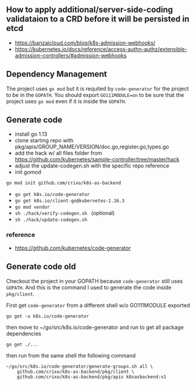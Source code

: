 

## How to apply additional/server-side-coding validataion to a CRD before it will be persisted in etcd

- https://banzaicloud.com/blog/k8s-admission-webhooks/
- https://kubernetes.io/docs/reference/access-authn-authz/extensible-admission-controllers/#admission-webhooks


## Dependency Management
The project uses `go mod` but it is requited by `code-generator` for the project
to be in the `GOPATH`. You should export `GO111MODULE=on` to be sure that the
project uses `go mod` even if it is inside the `GOPATH`.


## Generate code
- install go 1.13
- clone starting repo with pkg/apis/GROUP_NAME/VERSION/doc.go,register.go,types.go
- add the hack w/ all files folder from https://github.com/kubernetes/sample-controller/tree/master/hack
- adjust the update-codegen.sh with the specific repo reference
- init gomod
```
go mod init github.com/crixo/k8s-as-backend
```
- ```go get k8s.io/code-generator```
- ```go get k8s.io/client-go@kubernetes-1.16.3```
- ```go mod vendor```
- ```sh ./hack/verify-codegen.sh ``` (optional)
- ```sh ./hack/update-codegen.sh ```

### reference
- https://github.com/kubernetes/code-generator

## Generate code old
Checkout the project in your GOPATH because `code-generator` still uses
`GOPATH`. And this is the command I used to generate the code inside
`pkg/client`.

First get `code-generator` from a different shell w/o GO111MODULE exported
```
go get -u k8s.io/code-generator
```
then move to ~/go/src/k8s.io/code-generator and run to get all package dependencies
```
go get ./...
```

then run from the same shell the following command

```
~/go/src/k8s.io/code-generator/generate-groups.sh all \
    github.com/crixo/k8s-as-backend/pkg/client \
    github.com/crixo/k8s-as-backend/pkg/apis k8sasbackend:v1
```